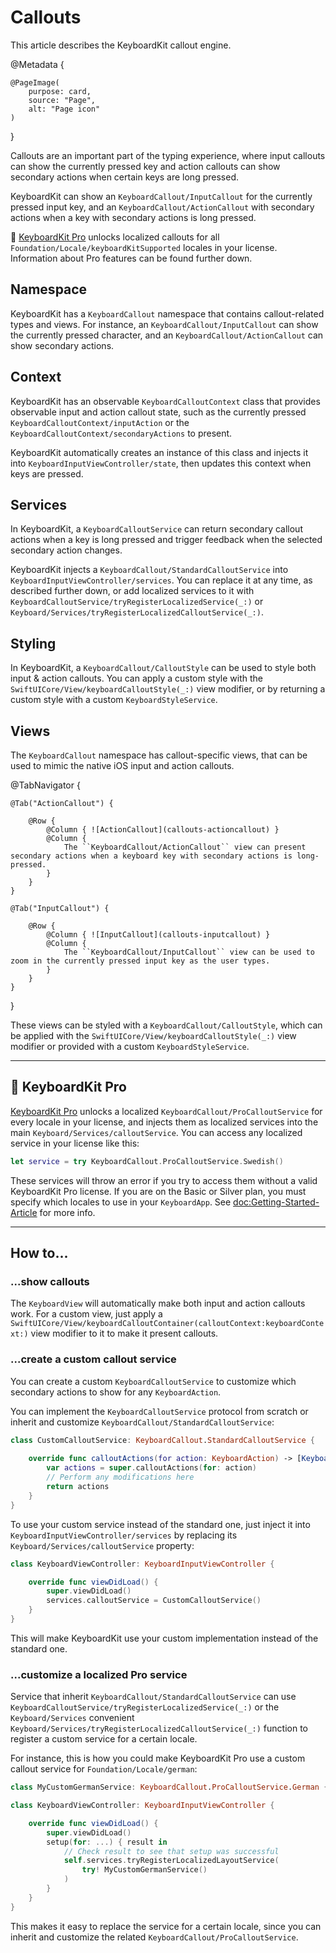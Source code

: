 # Callouts

This article describes the KeyboardKit callout engine.

@Metadata {

    @PageImage(
        purpose: card,
        source: "Page",
        alt: "Page icon"
    )
}

Callouts are an important part of the typing experience, where input callouts can show the currently pressed key and action callouts can show secondary actions when certain keys are long pressed.

KeyboardKit can show an ``KeyboardCallout/InputCallout`` for the currently pressed input key, and an ``KeyboardCallout/ActionCallout`` with secondary actions when a key with secondary actions is long pressed.

👑 [KeyboardKit Pro][Pro] unlocks localized callouts for all ``Foundation/Locale/keyboardKitSupported`` locales in your license. Information about Pro features can be found further down.

[Pro]: https://github.com/KeyboardKit/KeyboardKitPro



## Namespace

KeyboardKit has a ``KeyboardCallout`` namespace that contains callout-related types and views. For instance, an ``KeyboardCallout/InputCallout`` can show the currently pressed character, and an ``KeyboardCallout/ActionCallout`` can show secondary actions.



## Context

KeyboardKit has an observable ``KeyboardCalloutContext`` class that provides observable input and action callout state, such as the currently pressed ``KeyboardCalloutContext/inputAction`` or the ``KeyboardCalloutContext/secondaryActions`` to present.

KeyboardKit automatically creates an instance of this class and injects it into ``KeyboardInputViewController/state``, then updates this context when keys are pressed.



## Services

In KeyboardKit, a ``KeyboardCalloutService`` can return secondary callout actions when a key is long pressed and trigger feedback when the selected secondary action changes. 

KeyboardKit injects a ``KeyboardCallout/StandardCalloutService`` into ``KeyboardInputViewController/services``. You can replace it at any time, as described further down, or add localized services to it with ``KeyboardCalloutService/tryRegisterLocalizedService(_:)`` or ``Keyboard/Services/tryRegisterLocalizedCalloutService(_:)``.



## Styling

In KeyboardKit, a ``KeyboardCallout/CalloutStyle`` can be used to style both input & action callouts. You can apply a custom style with the ``SwiftUICore/View/keyboardCalloutStyle(_:)`` view modifier, or by returning a custom style with a custom ``KeyboardStyleService``.



## Views

The ``KeyboardCallout`` namespace has callout-specific views, that can be used to mimic the native iOS input and action callouts.

@TabNavigator {
    
    @Tab("ActionCallout") {
        
        @Row {
            @Column { ![ActionCallout](callouts-actioncallout) }
            @Column { 
                The ``KeyboardCallout/ActionCallout`` view can present secondary actions when a keyboard key with secondary actions is long-pressed.        
            }
        }
    }
    
    @Tab("InputCallout") {
        
        @Row {
            @Column { ![InputCallout](callouts-inputcallout) }
            @Column { 
                The ``KeyboardCallout/InputCallout`` view can be used to zoom in the currently pressed input key as the user types.
            }
        }
    }
}

These views can be styled with a ``KeyboardCallout/CalloutStyle``, which can be applied with the ``SwiftUICore/View/keyboardCalloutStyle(_:)`` view modifier or provided with a custom ``KeyboardStyleService``.


---

## 👑 KeyboardKit Pro

[KeyboardKit Pro][Pro] unlocks a localized ``KeyboardCallout/ProCalloutService`` for every locale in your license, and injects them as localized services into the main ``Keyboard/Services/calloutService``. You can access any localized service in your license like this:

```swift
let service = try KeyboardCallout.ProCalloutService.Swedish()
```

These services will throw an error if you try to access them without a valid KeyboardKit Pro license. If you are on the Basic or Silver plan, you must specify which locales to use in your ``KeyboardApp``. See <doc:Getting-Started-Article> for more info.

---


## How to... 


### ...show callouts

The ``KeyboardView`` will automatically make both input and action callouts work. For a custom view, just apply a ``SwiftUICore/View/keyboardCalloutContainer(calloutContext:keyboardContext:)`` view modifier to it to make it present callouts. 



### ...create a custom callout service

You can create a custom ``KeyboardCalloutService`` to customize which secondary actions to show for any ``KeyboardAction``. 

You can implement the ``KeyboardCalloutService`` protocol from scratch or inherit and customize ``KeyboardCallout/StandardCalloutService``:

```swift
class CustomCalloutService: KeyboardCallout.StandardCalloutService {
    
    override func calloutActions(for action: KeyboardAction) -> [KeyboardAction] {
        var actions = super.calloutActions(for: action)
        // Perform any modifications here
        return actions
    }
}
```

To use your custom service instead of the standard one, just inject it into ``KeyboardInputViewController/services`` by replacing its ``Keyboard/Services/calloutService`` property:

```swift
class KeyboardViewController: KeyboardInputViewController {

    override func viewDidLoad() {
        super.viewDidLoad()
        services.calloutService = CustomCalloutService()
    }
}
```

This will make KeyboardKit use your custom implementation instead of the standard one.



### ...customize a localized Pro service

Service that inherit ``KeyboardCallout/StandardCalloutService`` can use ``KeyboardCalloutService/tryRegisterLocalizedService(_:)`` or the ``Keyboard/Services`` convenient ``Keyboard/Services/tryRegisterLocalizedCalloutService(_:)`` function to register a custom service for a certain locale.

For instance, this is how you could make KeyboardKit Pro use a custom callout service for ``Foundation/Locale/german``:

```swift
class MyCustomGermanService: KeyboardCallout.ProCalloutService.German { ... } 

class KeyboardViewController: KeyboardInputViewController {

    override func viewDidLoad() {
        super.viewDidLoad()
        setup(for: ...) { result in
            // Check result to see that setup was successful
            self.services.tryRegisterLocalizedLayoutService(
                try! MyCustomGermanService() 
            )
        }
    }
}
```

This makes it easy to replace the service for a certain locale, since you can inherit and customize the related ``KeyboardCallout/ProCalloutService``.



[Pro]: https://github.com/KeyboardKit/KeyboardKitPro
